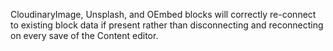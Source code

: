 CloudinaryImage, Unsplash, and OEmbed blocks will correctly re-connect to existing block data if present rather than disconnecting and reconnecting on every save of the Content editor.